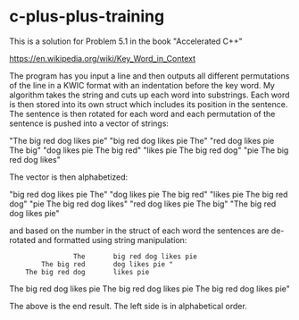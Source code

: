 # c-plus-plus-training
This is a solution for Problem 5.1 in the book "Accelerated C++"

https://en.wikipedia.org/wiki/Key_Word_in_Context

The program has you input a line and then outputs all different permutations of the line in a KWIC format with an indentation
before the key word. My algorithm takes the string and cuts up each word into substrings. Each word is then stored into its 
own struct which includes its position in the sentence. The sentence is then rotated for each word and each permutation of the
sentence is pushed into a vector of strings:

"The big red dog likes pie"
"big red dog likes pie The"
"red dog likes pie The big"
"dog likes pie The big red"
"likes pie The big red dog"
"pie The big red dog likes"

The vector is then alphabetized:

"big red dog likes pie The"
"dog likes pie The big red"
"likes pie The big red dog"
"pie The big red dog likes"
"red dog likes pie The big"
"The big red dog likes pie"

and based on the number in the struct of each word the sentences are de-rotated and formatted using string manipulation:

                    The       big red dog likes pie
            The big red       dog likes pie "
        The big red dog       likes pie
  The big red dog likes       pie
                The big       red dog likes pie
                              The big red dog likes pie"

The above is the end result. The left side is in alphabetical order. 

